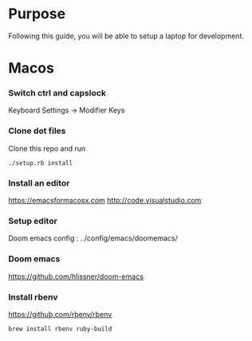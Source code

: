 # Purpose

Following this guide, you will be able to setup a laptop for development.

# Macos

### Switch ctrl and capslock
Keyboard Settings -> Modifier Keys

### Clone dot files 
Clone this repo and run
```
./setup.rb install
```

### Install an editor
https://emacsformacosx.com
http://code.visualstudio.com

### Setup editor
Doom emacs config : ../config/emacs/doomemacs/

### Doom emacs
https://github.com/hlissner/doom-emacs

### Install rbenv
https://github.com/rbenv/rbenv
```
brew install rbenv ruby-build
```


